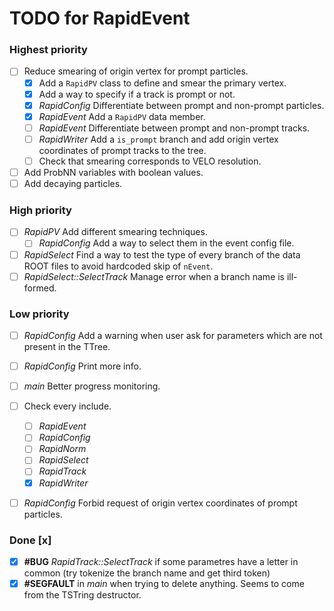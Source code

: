 # TODO for RapidEvent

### Highest priority

- [ ] Reduce smearing of origin vertex for prompt particles.
    - [x] Add a `RapidPV` class to define and smear the primary vertex.
    - [x] Add a way to specify if a track is prompt or not.
    - [x] _RapidConfig_ Differentiate between prompt and non-prompt particles.
    - [x] _RapidEvent_ Add a `RapidPV` data member.
    - [ ] _RapidEvent_ Differentiate between prompt and non-prompt tracks.
    - [ ] _RapidWriter_ Add a `is_prompt` branch and add origin vertex
    coordinates of prompt tracks to the tree.
    - [ ] Check that smearing corresponds to VELO resolution.
- [ ] Add ProbNN variables with boolean values.
- [ ] Add decaying particles.

### High priority

- [ ] _RapidPV_ Add different smearing techniques.
    - [ ] _RapidConfig_ Add a way to select them in the event config file.
- [ ] _RapidSelect_ Find a way to test the type of every branch of the data
ROOT files to avoid hardcoded skip of `nEvent`.
- [ ] _RapidSelect::SelectTrack_ Manage error when a branch name is ill-formed.

### Low priority

- [ ] _RapidConfig_ Add a warning when user ask for parameters which are not
present in the TTree.
- [ ] _RapidConfig_ Print more info.
- [ ] _main_ Better progress monitoring.
- [ ] Check every include.
    - [ ] _RapidEvent_
    - [ ] _RapidConfig_
    - [ ] _RapidNorm_
    - [ ] _RapidSelect_
    - [ ] _RapidTrack_
    - [x] _RapidWriter_
- [ ] _RapidConfig_ Forbid request of origin vertex coordinates of prompt
particles.


### Done [x]

- [x] **#BUG** _RapidTrack::SelectTrack_ if some parametres have a letter in
common (try tokenize the branch name and get third token)
- [x] **#SEGFAULT** in _main_ when trying to delete anything. Seems to come
from the TSTring destructor.
